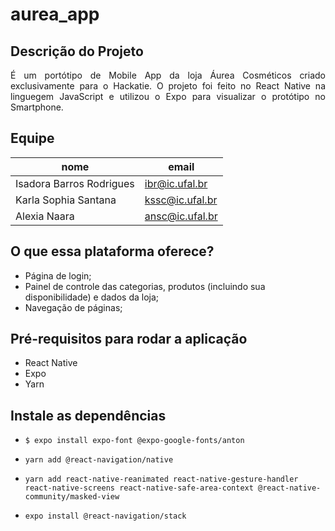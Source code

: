 # aurea_app



## Descrição do Projeto
<p align="justify">É um portótipo de Mobile App da loja Áurea Cosméticos criado exclusivamente para o Hackatie. O projeto foi feito no React Native na linguegem JavaScript e utilizou o Expo para visualizar o protótipo no Smartphone.  </p>

## Equipe
|nome|email|
| -------- | -------- |
|Isadora Barros Rodrigues|ibr@ic.ufal.br|
|Karla Sophia Santana|kssc@ic.ufal.br|
|Alexia Naara |ansc@ic.ufal.br|

## O que essa plataforma oferece?
- Página de login;
- Painel de controle das categorias, produtos (incluindo sua disponibilidade) e dados da loja;
- Navegação de páginas;

## Pré-requisitos para rodar a aplicação
- React Native
- Expo
- Yarn

## Instale as dependências
- ```$ expo install expo-font @expo-google-fonts/anton```

- ```yarn add @react-navigation/native```

- ```yarn add react-native-reanimated react-native-gesture-handler react-native-screens react-native-safe-area-context @react-native-community/masked-view```

- ```expo install @react-navigation/stack```


